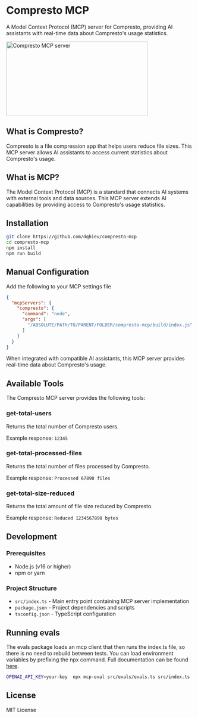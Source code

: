 # Compresto MCP

A Model Context Protocol (MCP) server for Compresto, providing AI assistants with real-time data about Compresto's usage statistics.

<a href="https://glama.ai/mcp/servers/@dqhieu/compresto-mcp">
  <img width="380" height="200" src="https://glama.ai/mcp/servers/@dqhieu/compresto-mcp/badge" alt="Compresto MCP server" />
</a>

## What is Compresto?

Compresto is a file compression app that helps users reduce file sizes. This MCP server allows AI assistants to access current statistics about Compresto's usage.

## What is MCP?

The Model Context Protocol (MCP) is a standard that connects AI systems with external tools and data sources. This MCP server extends AI capabilities by providing access to Compresto's usage statistics.

## Installation

```bash
git clone https://github.com/dqhieu/compresto-mcp
cd compresto-mcp
npm install
npm run build
```

## Manual Configuration

Add the following to your MCP settings file
```json
{
  "mcpServers": {
    "compresto": {
      "command": "node",
      "args": [
        "/ABSOLUTE/PATH/TO/PARENT/FOLDER/compresto-mcp/build/index.js"
      ]
    }
  }
}
```

When integrated with compatible AI assistants, this MCP server provides real-time data about Compresto's usage.

## Available Tools

The Compresto MCP server provides the following tools:

### get-total-users

Returns the total number of Compresto users.

Example response: `12345`

### get-total-processed-files

Returns the total number of files processed by Compresto.

Example response: `Processed 67890 files`

### get-total-size-reduced

Returns the total amount of file size reduced by Compresto.

Example response: `Reduced 1234567890 bytes`

## Development

### Prerequisites

- Node.js (v16 or higher)
- npm or yarn

### Project Structure

- `src/index.ts` - Main entry point containing MCP server implementation
- `package.json` - Project dependencies and scripts
- `tsconfig.json` - TypeScript configuration



## Running evals

The evals package loads an mcp client that then runs the index.ts file, so there is no need to rebuild between tests. You can load environment variables by prefixing the npx command. Full documentation can be found [here](https://www.mcpevals.io/docs).

```bash
OPENAI_API_KEY=your-key  npx mcp-eval src/evals/evals.ts src/index.ts
```
## License

MIT License